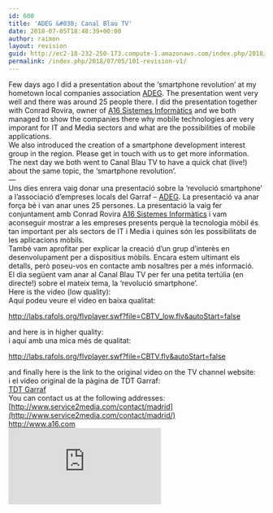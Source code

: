 ```yaml
---
id: 600
title: 'ADEG &#038; Canal Blau TV'
date: 2018-07-05T18:48:39+00:00
author: raimon
layout: revision
guid: http://ec2-18-232-250-173.compute-1.amazonaws.com/index.php/2018/07/05/101-revision-v1/
permalink: /index.php/2018/07/05/101-revision-v1/
---
```

Few days ago I did a presentation about the &#8216;smartphone revolution&#8217; at my hometown local companies association [ADEG](http://www.adeg.cat). The presentation went very well and there was around 25 people there. I did the presentation together with Conrad Rovira, owner of [A16 Sistemes Informàtics](http://www.a16.com) and we both managed to show the companies there why mobile technologies are very imporant for IT and Media sectors and what are the possibilities of mobile applications.  
We also introduced the creation of a smartphone development interest group in the region. Please get in touch with us to get more information.  
The next day we both went to Canal Blau TV to have a quick chat (live!) about the same topic, the &#8216;smartphone revolution&#8217;.  
&#8212;  
Uns dies enrera vaig donar una presentació sobre la &#8216;revolució smartphone&#8217; a l&#8217;associació d&#8217;empreses locals del Garraf &#8211; [ADEG](http://www.adeg.cat). La presentació va anar força bé i van anar unes 25 persones. La presentació la vaig fer conjuntament amb Conrad Rovira [A16 Sistemes Informàtics](http://www.a16.com) i vam aconseguir mostrar a les empreses presents perquè la tecnologia mòbil és tan important per als sectors de IT i Media i quines són les possibilitats de les aplicacions mòbils.  
També vam aprofitar per explicar la creació d&#8217;un grup d&#8217;interès en desenvolupament per a dispositius mòbils. Encara estem ultimant els detalls, però poseu-vos en contacte amb nosaltres per a més informació.  
El dia següent vam anar al Canal Blau TV per fer una petita tertúlia (en directe!) sobre el mateix tema, la &#8216;revolució smartphone&#8217;.  
Here is the video (low quality):  
Aquí podeu veure el video en baixa qualitat:

<http://labs.rafols.org/flvplayer.swf?file=CBTV_low.flv&autoStart=false>

and here is in higher quality:  
i aquí amb una mica més de qualitat:

<http://labs.rafols.org/flvplayer.swf?file=CBTV.flv&autoStart=false>

and finally here is the link to the original video on the TV channel website:  
i el video original de la pàgina de TDT Garraf:  
[TDT Garraf](http://www.tdtgarraf.com/video/39761/migdia-09022011?a7eca8862593b770ffa28e0532e39562)  
You can contact us at the following addresses:  
[http://www.service2media.com/contact/madrid](http://www.service2media.com/contact/madrid/)  
<http://www.a16.com>  
![](http://labs.rafols.org/img.php?id=adeg0-post)
